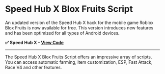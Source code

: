# Speed ​​Hub X Blox Fruits Script
An updated version of the Speed Hub X hack for the mobile game Roblox Blox Fruits is now available for free. This version  introduces new features and has been optimized for all types of Android devices.

**✅ Speed ​​Hub X - [View Code](https://dlgram.com/ydhiI)**

---------------------------------------------------------------------------------------------

The Speed Hub X Blox Fruits Script offers an impressive array of scripts. You can access  automatic farming, item customization, ESP, Fast Attack, Race V4 and other features.
